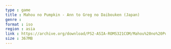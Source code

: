 ```yaml
---
type : game
title : Mahou no Pumpkin - Ann to Greg no Daibouken (Japan)
genre : 
format : iso
region : asia
link : https://archive.org/download/PS2-ASIA-ROMS321COM/Mahou%20no%20Pumpkin%20-%20Ann%20to%20Greg%20no%20Daibouken%20%28Japan%29.7z
size : 367MB
---
```

